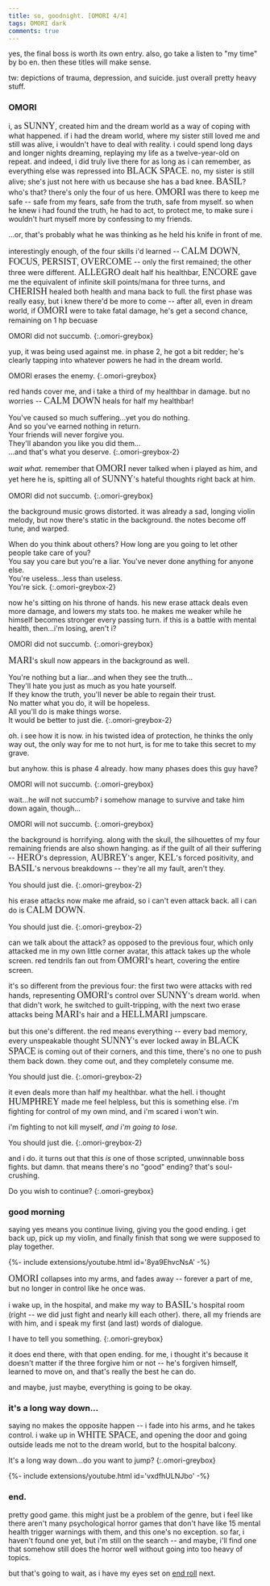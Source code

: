 ```yaml
---
title: so, goodnight. [OMORI 4/4]
tags: OMORI dark
comments: true
---
```


yes, the final boss is worth its own entry. also, go take a listen to "my time" by bo en. then these titles will make sense. 

<!--more-->

tw: depictions of trauma, depression, and suicide. just overall pretty heavy stuff.

### OMORI

i, as <span style="font-family:OMORI_GAME_2;font-size:large;">SUNNY</span>, created him and the dream world as a way of coping with what happened. if i had the dream world, where my sister still loved me and still was alive, i wouldn't have to deal with reality. i could spend long days and longer nights dreaming, replaying my life as a twelve-year-old on repeat. and indeed, i did truly live there for as long as i can remember, as everything else was repressed into <span style="font-family:OMORI_GAME_2;font-size:large;">BLACK SPACE</span>. no, my sister is still alive; she's just not here with us because she has a bad knee. <span style="font-family:OMORI_GAME_2;font-size:large;">BASIL</span>? who's that? there's only the four of us here. <span style="font-family:OMORI_GAME_2;font-size:large;">OMORI</span> was there to keep me safe -- safe from my fears, safe from the truth, safe from myself. so when he knew i had found the truth, he had to act, to protect me, to make sure i wouldn't hurt myself more by confessing to my friends. 

...or, that's probably what he was thinking as he held his knife in front of me. 

interestingly enough, of the four skills i'd learned -- <span style="font-family:OMORI_GAME_2;font-size:large;">CALM DOWN</span>, <span style="font-family:OMORI_GAME_2;font-size:large;">FOCUS</span>, <span style="font-family:OMORI_GAME_2;font-size:large;">PERSIST</span>, <span style="font-family:OMORI_GAME_2;font-size:large;">OVERCOME</span> -- only the first remained; the other three were different. <span style="font-family:OMORI_GAME_2;font-size:large;">ALLEGRO</span> dealt half his healthbar, <span style="font-family:OMORI_GAME_2;font-size:large;">ENCORE</span> gave me the equivalent of infinite skill points/mana for three turns, and <span style="font-family:OMORI_GAME_2;font-size:large;">CHERISH</span> healed both health and mana back to full. the first phase was really easy, but i knew there'd be more to come -- after all, even in dream world, if <span style="font-family:OMORI_GAME_2;font-size:large;">OMORI</span> were to take fatal damage, he's get a second chance, remaining on 1 hp becuase 

OMORI did not succumb.
{:.omori-greybox}

yup, it was being used against me. in phase 2, he got a bit redder; he's clearly tapping into whatever powers he had in the dream world. 

OMORI erases the enemy.
{:.omori-greybox}

red hands cover me, and i take a third of my healthbar in damage. but no worries -- <span style="font-family:OMORI_GAME_2;font-size:large;">CALM DOWN</span> heals for half my healthbar! 

You've caused so much suffering...yet you do nothing.\
And so you've earned nothing in return.\
Your friends will never forgive you.\
They'll abandon you like you did them...\
...and that's what you deserve.
{:.omori-greybox-2}

*wait what.* remember that <span style="font-family:OMORI_GAME_2;font-size:large;">OMORI</span> never talked when i played as him, and yet here he is, spitting all of <span style="font-family:OMORI_GAME_2;font-size:large;">SUNNY</span>'s hateful thoughts right back at him. 

OMORI did not succumb.
{:.omori-greybox}

the background music grows distorted. it was already a sad, longing violin melody, but now there's static in the background. the notes become off tune, and warped. 

When do you think about others? How long are you going to let other people take care of you?\
You say you care but you're a liar. You've never done anything for anyone else.\
You're useless...less than useless.\
You're sick.
{:.omori-greybox-2}

now he's sitting on his throne of hands. his new erase attack deals even more damage, and lowers my stats too. he makes me weaker while he himself becomes stronger every passing turn. if this is a battle with mental health, then...i'm losing, aren't i? 

OMORI did not succumb.
{:.omori-greybox}

<span style="font-family:OMORI_GAME_2;font-size:large;">MARI</span>'s skull now appears in the background as well. 

You're nothing but a liar...and when they see the truth...\
They'll hate you just as much as you hate yourself.\
If they know the truth, you'll never be able to regain their trust.\
No matter what you do, it will be hopeless.\
All you'll do is make things worse.\
It would be better to just die.
{:.omori-greybox-2}

oh. i see how it is now. in his twisted idea of protection, he thinks the only way out, the only way for me to not hurt, is for me to take this secret to my grave. 

but anyhow. this is phase 4 already. how many phases does this guy have? 

OMORI will not succumb.
{:.omori-greybox}

wait...he *will* not succumb? i somehow manage to survive and take him down again, though...

OMORI will not succumb.
{:.omori-greybox}

the background is horrifying. along with the skull, the silhouettes of my four remaining friends are also shown hanging. as if the guilt of all their suffering -- <span style="font-family:OMORI_GAME_2;font-size:large;">HERO</span>'s depression, <span style="font-family:OMORI_GAME_2;font-size:large;">AUBREY</span>'s anger, <span style="font-family:OMORI_GAME_2;font-size:large;">KEL</span>'s forced positivity, and <span style="font-family:OMORI_GAME_2;font-size:large;">BASIL</span>'s nervous breakdowns -- they're all my fault, aren't they. 

You should just die.
{:.omori-greybox-2}

his erase attacks now make me afraid, so i can't even attack back. all i can do is <span style="font-family:OMORI_GAME_2;font-size:large;">CALM DOWN</span>.

You should just die.
{:.omori-greybox-2}

can we talk about the attack? as opposed to the previous four, which only attacked me in my own little corner avatar, this attack takes up the whole screen. red tendrils fan out from <span style="font-family:OMORI_GAME_2;font-size:large;">OMORI</span>'s heart, covering the entire screen. 

it's so different from the previous four: the first two were attacks with red hands, representing <span style="font-family:OMORI_GAME_2;font-size:large;">OMORI</span>'s control over <span style="font-family:OMORI_GAME_2;font-size:large;">SUNNY</span>'s dream world. when that didn't work, he switched to guilt-tripping, with the next two erase attacks being <span style="font-family:OMORI_GAME_2;font-size:large;">MARI</span>'s hair and a <span style="font-family:OMORI_GAME_2;font-size:large;">HELLMARI</span> jumpscare. 

but this one's different. the red means everything -- every bad memory, every unspeakable thought <span style="font-family:OMORI_GAME_2;font-size:large;">SUNNY</span>'s ever locked away in <span style="font-family:OMORI_GAME_2;font-size:large;">BLACK SPACE</span> is coming out of their corners, and this time, there's no one to push them back down. they come out, and they completely consume me. 

You should just die.
{:.omori-greybox-2}

it even deals more than half my healthbar. what the hell. i thought <span style="font-family:OMORI_GAME_2;font-size:large;">HUMPHREY</span> made me feel helpless, but this is something else. i'm fighting for control of my own mind, and i'm scared i won't win. 

i'm fighting to not kill myself, *and i'm going to lose.*

You should just die.
{:.omori-greybox-2}

and i do. it turns out that this *is* one of those scripted, unwinnable boss fights. but damn. that means there's no "good" ending? that's soul-crushing. 

Do you wish to continue?
{:.omori-greybox}

### good morning

saying yes means you continue living, giving you the good ending. i get back up, pick up my violin, and finally finish that song we were supposed to play together. 

<div>{%- include extensions/youtube.html id='8ya9EhvcNsA' -%}</div>

<span style="font-family:OMORI_GAME_2;font-size:large;">OMORI</span> collapses into my arms, and fades away -- forever a part of me, but no longer in control like he once was. 

i wake up, in the hospital, and make my way to <span style="font-family:OMORI_GAME_2;font-size:large;">BASIL</span>'s hospital room (right -- we did just fight and nearly kill each other). there, all my friends are with him, and i speak my first (and last) words of dialogue. 

I have to tell you something.
{:.omori-greybox}

it does end there, with that open ending. for me, i thought it's because it doesn't matter if the three forgive him or not -- he's forgiven himself, learned to move on, and that's really the best he can do. 

and maybe, just maybe, everything is going to be okay. 

### it's a long way down...

saying no makes the opposite happen -- i fade into his arms, and he takes control. i wake up in <span style="font-family:OMORI_GAME_2;font-size:large;">WHITE SPACE</span>, and opening the door and going outside leads me not to the dream world, but to the hospital balcony. 

It's a long way down...do you want to jump?
{:.omori-greybox}

<div>{%- include extensions/youtube.html id='vxdfhULNJbo' -%}</div>

### end. 

pretty good game. this might just be a problem of the genre, but i feel like there aren't many psychological horror games that don't have like 15 mental health trigger warnings with them, and this one's no exception. so far, i haven't found one yet, but i'm still on the search -- and maybe, i'll find one that somehow still does the horror well without going into too heavy of topics. 

but that's going to wait, as i have my eyes set on [end roll](https://vgperson.com/games/endroll.htm) next. 